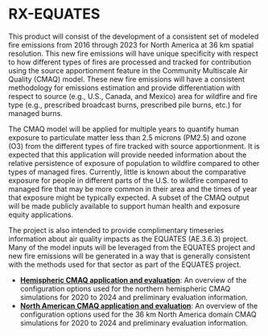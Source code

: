 RX-EQUATES
==========

This product will consist of the development of a consistent set of modeled fire emissions from 2016 through 2023 for North America at 36 km spatial resolution. This new fire emissions will have unique specificity with respect to how different types of fires are processed and tracked for contribution using the source apportionment feature in the Community Multiscale Air Quality (CMAQ) model. These new fire emissions will have a consistent methodology for emissions estimation and provide differentiation with respect to source (e.g., U.S., Canada, and Mexico) area for wildfire and fire type (e.g., prescribed broadcast burns, prescribed pile burns, etc.) for managed burns. 

The CMAQ model will be applied for multiple years to quantify human exposure to particulate matter less than 2.5 microns (PM2.5) and ozone (O3) from the different types of fire tracked with source apportionment. It is expected that this application will provide needed information about the relative persistence of exposure of population to wildfire compared to other types of managed fires. Currently, little is known about the comparative exposure for people in different parts of the U.S. to wildfire compared to managed fire that may be more common in their area and the times of year that exposure might be typically expected. A subset of the CMAQ output will be made publicly available to support human health and exposure equity applications. 

The project is also intended to provide complimentary timeseries information about air quality impacts as the EQUATES (AE.3.6.3) project. Many of the model inputs will be leveraged from the EQUATES project and new fire emissions will be generated in a way that is generally consistent with the methods used for that sector as part of the EQUATES project. 

- **[Hemispheric CMAQ application and evaluation](CMAQ_108HEMI.md)**: An overview of the configuration options used for the northern hemispheric CMAQ simulations for 2020 to 2024 and preliminary evaluation information.
- **[North American CMAQ application and evaluation](CMAQ_36US3.md)**: An overview of the configuration options used for the 36 km North America domain CMAQ simulations for 2020 to 2024 and preliminary evaluation information.
